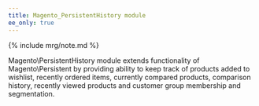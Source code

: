 ```yaml
---
title: Magento_PersistentHistory module
ee_only: true
---
```


{% include mrg/note.md %}

Magento\PersistentHistory module extends functionality of Magento\Persistent by providing ability to keep track of
products added to  wishlist, recently ordered items, currently compared products, comparison history, recently viewed
products and customer group membership and segmentation.
